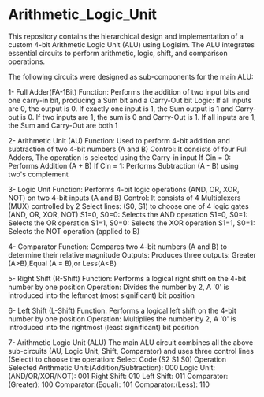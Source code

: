 # Arithmetic_Logic_Unit

This repository contains the hierarchical design and implementation of a custom 4-bit Arithmetic Logic Unit (ALU) using Logisim. The ALU integrates essential circuits to perform arithmetic, logic, shift, and comparison operations.


The following circuits were designed as sub-components for the main ALU:

 1- Full Adder(FA-1Bit)
Function: Performs the addition of two input bits and one carry-in bit, producing a Sum bit and a Carry-Out bit
Logic: If all inputs are 0, the output is 0. If exactly one input is 1, the Sum output is 1 and Carry-out is 0. If two inputs are 1, the sum is 0 and Carry-Out is 1. If all inputs are 1, the Sum and Carry-Out are both 1


 2- Arithmetic Unit (AU)
Function: Used to perform 4-bit addition and subtraction of two 4-bit numbers (A and B)
 Control: It consists of four Full Adders, The operation is selected using the Carry-in input
If Cin = 0: Performs Addition (A + B)
If Cin = 1: Performs Subtraction (A - B) using two's complement


 3- Logic Unit
Function: Performs 4-bit logic operations (AND, OR, XOR, NOT) on two 4-bit inputs (A and B)
 Control: It consists of 4 Multiplexers (MUX) controlled by 2 Select lines: (S0, S1) to choose one of 4 logic gates (AND, OR, XOR, NOT)
S1=0, S0=0: Selects the AND operation
S1=0, S0=1: Selects the OR operation
S1=1, S0=0: Selects the XOR operation
S1=1, S0=1: Selects the NOT operation (applied to B)


 4- Comparator
Function: Compares two 4-bit numbers (A and B) to determine their relative magnitude
Outputs: Produces three outputs: Greater (A>B),Equal (A = B),or Less(A<B)


 5- Right Shift (R-Shift)
Function: Performs a logical right shift on the 4-bit number by one position
Operation: Divides the number by 2, A '0' is introduced into the leftmost (most significant) bit position


 6- Left Shift (L-Shift)
Function: Performs a logical left shift on the 4-bit number by one position Operation: Multiplies the number by 2, A '0' is introduced into the rightmost (least significant) bit position


 7- Arithmetic Logic Unit (ALU)
The main ALU circuit combines all the above sub-circuits (AU, Logic Unit, Shift, Comparator) and uses three control lines (Select) to choose the operation:
Select Code (S2 S1 S0) Operation Selected
Arithmetic Unit:(Addition/Subtraction): 000
Logic Unit:(AND/OR/XOR/NOT): 001
Right Shift: 010
Left Shift: 011
Comparator:(Greater): 100
Comparator:(Equal): 101
Comparator:(Less): 110
